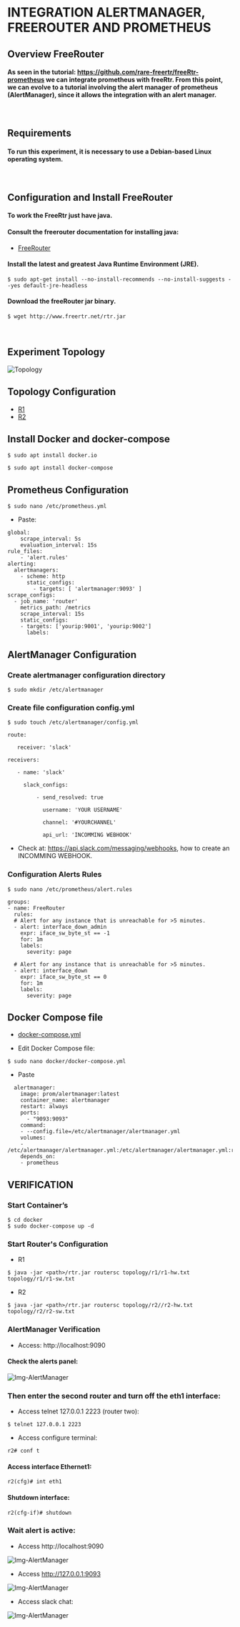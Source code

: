 # INTEGRATION ALERTMANAGER, FREEROUTER AND PROMETHEUS


## Overview FreeRouter

#### As seen in the tutorial: https://github.com/rare-freertr/freeRtr-prometheus we can integrate prometheus with freeRtr. From this point, we can evolve to a tutorial involving the alert manager of prometheus (AlertManager), since it allows the integration with an alert manager.

</br>

## Requirements
#### To run this experiment, it is necessary to use a Debian-based Linux operating system.

</br>

## Configuration and Install FreeRouter

#### To work the FreeRtr just have java.
#### Consult the freerouter documentation for installing java:

- [FreeRouter](http://www.freertr.net/)



#### Install the latest and greatest Java Runtime Environment (JRE).
```
$ sudo apt-get install --no-install-recommends --no-install-suggests --yes default-jre-headless
```
#### Download the freeRouter jar binary.
```
$ wget http://www.freertr.net/rtr.jar
```
</br>

## Experiment Topology

<div style='display: inline-block'>
   <img align="center" alt="Topology" src='img-topology/topology.png' />
</div>
 
</br>
 
## Topology Configuration
- [R1](https://github.com/Tetzdesen/FreeRouter-Prometheus/tree/main/topology/r1)
- [R2](https://github.com/Tetzdesen/FreeRouter-Prometheus/tree/main/topology/r2)
 

## Install Docker and docker-compose

``` 
$ sudo apt install docker.io 
``` 
```
$ sudo apt install docker-compose 
```


## Prometheus Configuration

```
$ sudo nano /etc/prometheus.yml
```

- Paste:

```
global:
    scrape_interval: 5s
    evaluation_interval: 15s
rule_files:
    - 'alert.rules'
alerting:
  alertmanagers:
    - scheme: http
      static_configs:
        - targets: [ 'alertmanager:9093' ]
scrape_configs:
  - job_name: 'router'
    metrics_path: /metrics
    scrape_interval: 15s
    static_configs:
    - targets: ['yourip:9001', 'yourip:9002']
      labels:
```

## AlertManager Configuration

### Create alertmanager configuration directory 

```
$ sudo mkdir /etc/alertmanager
```
 
### Create file configuration config.yml

```
$ sudo touch /etc/alertmanager/config.yml
```

```
route:
 
   receiver: 'slack'
 
receivers:
 
   - name: 'slack'
 
     slack_configs:
 
         - send_resolved: true
 
           username: 'YOUR USERNAME'
 
           channel: '#YOURCHANNEL'
 
           api_url: 'INCOMMING WEBHOOK'
``` 
- Check at: https://api.slack.com/messaging/webhooks, how to create an INCOMMING WEBHOOK.

### Configuration Alerts Rules

```
$ sudo nano /etc/prometheus/alert.rules
```

```
groups:
- name: FreeRouter
  rules:
  # Alert for any instance that is unreachable for >5 minutes.
  - alert: interface_down_admin
    expr: iface_sw_byte_st == -1
    for: 1m
    labels:
      severity: page
 
  # Alert for any instance that is unreachable for >5 minutes.
  - alert: interface_down
    expr: iface_sw_byte_st == 0
    for: 1m
    labels:
      severity: page
```
 
## Docker Compose file
- [docker-compose.yml]()

- Edit Docker Compose file:

```
$ sudo nano docker/docker-compose.yml
```

- Paste

```
  alertmanager:
    image: prom/alertmanager:latest
    container_name: alertmanager
    restart: always
    ports:
      - "9093:9093"
    command:
    - --config.file=/etc/alertmanager/alertmanager.yml
    volumes:
    - /etc/alertmanager/alertmanager.yml:/etc/alertmanager/alertmanager.yml:ro
    depends_on:
    - prometheus
```

## VERIFICATION 

### Start Container’s

```
$ cd docker
$ sudo docker-compose up -d
```


### Start Router's Configuration

- R1

```
$ java -jar <path>/rtr.jar routersc topology/r1/r1-hw.txt topology/r1/r1-sw.txt 
```


- R2

```
$ java -jar <path>/rtr.jar routersc topology/r2//r2-hw.txt topology/r2/r2-sw.txt 
```

### AlertManager Verification

- Access: http://localhost:9090

#### Check the alerts panel:

<div style='display: inline-block'>
   <img align="center" alt="Img-AlertManager" src='img-alertmanager/img-01.png' />
</div>

</br>

### Then enter the second router and turn off the eth1 interface:
- Access telnet 127.0.0.1 2223 (router two):

```
$ telnet 127.0.0.1 2223
```

- Access configure terminal:

```
r2# conf t
```

#### Access interface Ethernet1:

```
r2(cfg)# int eth1
```

#### Shutdown interface:

```
r2(cfg-if)# shutdown
```

### Wait alert is active:

- Access http://localhost:9090
<div style='display: inline-block'>
   <img align="center" alt="Img-AlertManager" src='img-alertmanager/img-02.png' />
</div>

</br>

- Access http://127.0.0.1:9093


<div style='display: inline-block'>
   <img align="center" alt="Img-AlertManager" src='img-alertmanager/img-03.png' />
</div>

</br>

- Access slack chat:

<div style='display: inline-block'>
   <img align="center" alt="Img-AlertManager" src='img-alertmanager/img-04.png' />
</div>
